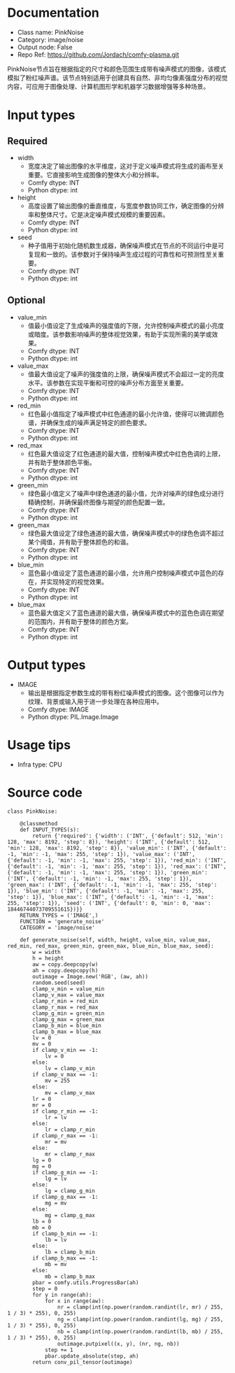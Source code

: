 # Documentation
- Class name: PinkNoise
- Category: image/noise
- Output node: False
- Repo Ref: https://github.com/Jordach/comfy-plasma.git

PinkNoise节点旨在根据指定的尺寸和颜色范围生成带有噪声模式的图像，该模式模拟了粉红噪声谱。该节点特别适用于创建具有自然、非均匀像素强度分布的视觉内容，可应用于图像处理、计算机图形学和机器学习数据增强等多种场景。

# Input types
## Required
- width
    - 宽度决定了输出图像的水平维度，这对于定义噪声模式将生成的画布至关重要。它直接影响生成图像的整体大小和分辨率。
    - Comfy dtype: INT
    - Python dtype: int
- height
    - 高度设置了输出图像的垂直维度，与宽度参数协同工作，确定图像的分辨率和整体尺寸。它是决定噪声模式规模的重要因素。
    - Comfy dtype: INT
    - Python dtype: int
- seed
    - 种子值用于初始化随机数生成器，确保噪声模式在节点的不同运行中是可复现和一致的。该参数对于保持噪声生成过程的可靠性和可预测性至关重要。
    - Comfy dtype: INT
    - Python dtype: int
## Optional
- value_min
    - 值最小值设定了生成噪声的强度值的下限，允许控制噪声模式的最小亮度或暗度。该参数影响噪声的整体视觉效果，有助于实现所需的美学或效果。
    - Comfy dtype: INT
    - Python dtype: int
- value_max
    - 值最大值设定了噪声的强度值的上限，确保噪声模式不会超过一定的亮度水平。该参数在实现平衡和可控的噪声分布方面至关重要。
    - Comfy dtype: INT
    - Python dtype: int
- red_min
    - 红色最小值指定了噪声模式中红色通道的最小允许值，使得可以微调颜色谱，并确保生成的噪声满足特定的颜色要求。
    - Comfy dtype: INT
    - Python dtype: int
- red_max
    - 红色最大值设定了红色通道的最大值，控制噪声模式中红色色调的上限，并有助于整体颜色平衡。
    - Comfy dtype: INT
    - Python dtype: int
- green_min
    - 绿色最小值定义了噪声中绿色通道的最小值，允许对噪声的绿色成分进行精确控制，并确保最终图像与期望的颜色配置一致。
    - Comfy dtype: INT
    - Python dtype: int
- green_max
    - 绿色最大值设定了绿色通道的最大值，确保噪声模式中的绿色色调不超过某个阈值，并有助于整体颜色的和谐。
    - Comfy dtype: INT
    - Python dtype: int
- blue_min
    - 蓝色最小值设定了蓝色通道的最小值，允许用户控制噪声模式中蓝色的存在，并实现特定的视觉效果。
    - Comfy dtype: INT
    - Python dtype: int
- blue_max
    - 蓝色最大值定义了蓝色通道的最大值，确保噪声模式中的蓝色色调在期望的范围内，并有助于整体的颜色方案。
    - Comfy dtype: INT
    - Python dtype: int

# Output types
- IMAGE
    - 输出是根据指定参数生成的带有粉红噪声模式的图像。这个图像可以作为纹理、背景或输入用于进一步处理在各种应用中。
    - Comfy dtype: IMAGE
    - Python dtype: PIL.Image.Image

# Usage tips
- Infra type: CPU

# Source code
```
class PinkNoise:

    @classmethod
    def INPUT_TYPES(s):
        return {'required': {'width': ('INT', {'default': 512, 'min': 128, 'max': 8192, 'step': 8}), 'height': ('INT', {'default': 512, 'min': 128, 'max': 8192, 'step': 8}), 'value_min': ('INT', {'default': -1, 'min': -1, 'max': 255, 'step': 1}), 'value_max': ('INT', {'default': -1, 'min': -1, 'max': 255, 'step': 1}), 'red_min': ('INT', {'default': -1, 'min': -1, 'max': 255, 'step': 1}), 'red_max': ('INT', {'default': -1, 'min': -1, 'max': 255, 'step': 1}), 'green_min': ('INT', {'default': -1, 'min': -1, 'max': 255, 'step': 1}), 'green_max': ('INT', {'default': -1, 'min': -1, 'max': 255, 'step': 1}), 'blue_min': ('INT', {'default': -1, 'min': -1, 'max': 255, 'step': 1}), 'blue_max': ('INT', {'default': -1, 'min': -1, 'max': 255, 'step': 1}), 'seed': ('INT', {'default': 0, 'min': 0, 'max': 18446744073709551615})}}
    RETURN_TYPES = ('IMAGE',)
    FUNCTION = 'generate_noise'
    CATEGORY = 'image/noise'

    def generate_noise(self, width, height, value_min, value_max, red_min, red_max, green_min, green_max, blue_min, blue_max, seed):
        w = width
        h = height
        aw = copy.deepcopy(w)
        ah = copy.deepcopy(h)
        outimage = Image.new('RGB', (aw, ah))
        random.seed(seed)
        clamp_v_min = value_min
        clamp_v_max = value_max
        clamp_r_min = red_min
        clamp_r_max = red_max
        clamp_g_min = green_min
        clamp_g_max = green_max
        clamp_b_min = blue_min
        clamp_b_max = blue_max
        lv = 0
        mv = 0
        if clamp_v_min == -1:
            lv = 0
        else:
            lv = clamp_v_min
        if clamp_v_max == -1:
            mv = 255
        else:
            mv = clamp_v_max
        lr = 0
        mr = 0
        if clamp_r_min == -1:
            lr = lv
        else:
            lr = clamp_r_min
        if clamp_r_max == -1:
            mr = mv
        else:
            mr = clamp_r_max
        lg = 0
        mg = 0
        if clamp_g_min == -1:
            lg = lv
        else:
            lg = clamp_g_min
        if clamp_g_max == -1:
            mg = mv
        else:
            mg = clamp_g_max
        lb = 0
        mb = 0
        if clamp_b_min == -1:
            lb = lv
        else:
            lb = clamp_b_min
        if clamp_b_max == -1:
            mb = mv
        else:
            mb = clamp_b_max
        pbar = comfy.utils.ProgressBar(ah)
        step = 0
        for y in range(ah):
            for x in range(aw):
                nr = clamp(int(np.power(random.randint(lr, mr) / 255, 1 / 3) * 255), 0, 255)
                ng = clamp(int(np.power(random.randint(lg, mg) / 255, 1 / 3) * 255), 0, 255)
                nb = clamp(int(np.power(random.randint(lb, mb) / 255, 1 / 3) * 255), 0, 255)
                outimage.putpixel((x, y), (nr, ng, nb))
            step += 1
            pbar.update_absolute(step, ah)
        return conv_pil_tensor(outimage)
```